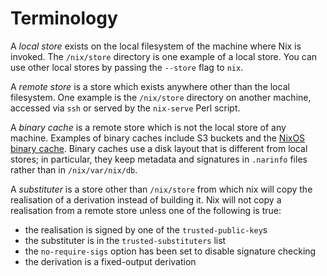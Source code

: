 # Terminology

A *local store* exists on the local filesystem of the machine where
Nix is invoked.  The `/nix/store` directory is one example of a
local store.  You can use other local stores by passing the
`--store` flag to `nix`.

A *remote store* is a store which exists anywhere other than the
local filesystem.  One example is the `/nix/store` directory on
another machine, accessed via `ssh` or served by the `nix-serve`
Perl script.

A *binary cache* is a remote store which is not the local store of
any machine.  Examples of binary caches include S3 buckets and the
[NixOS binary cache](https://cache.nixos.org).  Binary caches use a
disk layout that is different from local stores; in particular, they
keep metadata and signatures in `.narinfo` files rather than in
`/nix/var/nix/db`.

A *substituter* is a store other than `/nix/store` from which nix will
copy the realisation of a derivation instead of building it.  Nix will
not copy a realisation from a remote store unless one of the following
is true:

- the realisation is signed by one of the `trusted-public-key`s
- the substituter is in the `trusted-substituters` list
- the `no-require-sigs` option has been set to disable signature checking
- the derivation is a fixed-output derivation


